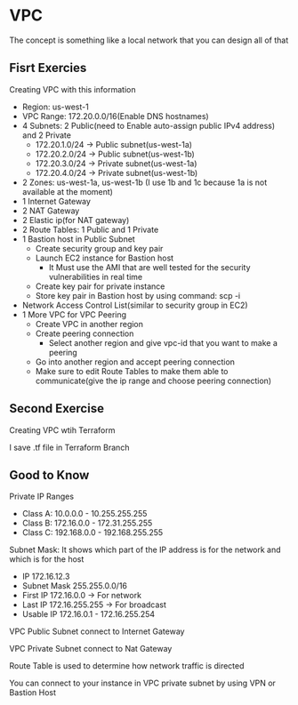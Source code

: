 # VPC
The concept is something like a local network that you can design all of that

## Fisrt Exercies
Creating VPC with this information
- Region: us-west-1
- VPC Range: 172.20.0.0/16(Enable DNS hostnames)
- 4 Subnets: 2 Public(need to Enable auto-assign public IPv4 address) and 2 Private
  - 172.20.1.0/24 -> Public subnet(us-west-1a)
  - 172.20.2.0/24 -> Public subnet(us-west-1b)
  - 172.20.3.0/24 -> Private subnet(us-west-1a)
  - 172.20.4.0/24 -> Private subnet(us-west-1b)
- 2 Zones: us-west-1a, us-west-1b (I use 1b and 1c because 1a is not available at the moment)
- 1 Internet Gateway
- 2 NAT Gateway
- 2 Elastic ip(for NAT gateway)
- 2 Route Tables: 1 Public and 1 Private
- 1 Bastion host in Public Subnet
  - Create security group and key pair
  - Launch EC2 instance for Bastion host
    - It Must use the AMI that are well tested for the security vulnerabilities in real time
  - Create key pair for private instance
  - Store key pair in Bastion host by using command: scp -i
- Network Access Control List(similar to security group in EC2)
- 1 More VPC for VPC Peering
  - Create VPC in another region
  - Create peering connection
    - Select another region and give vpc-id that you want to make a peering
  - Go into another region and accept peering connection 
  - Make sure to edit Route Tables to make them able to communicate(give the ip range and choose peering connection)

## Second Exercise
Creating VPC wtih Terraform

I save .tf file in Terraform Branch

## Good to Know
Private IP Ranges
- Class A: 10.0.0.0    - 10.255.255.255
- Class B: 172.16.0.0  -  172.31.255.255
- Class C: 192.168.0.0 -    192.168.255.255

Subnet Mask: It shows which part of the IP address is for the network and which is for the host
- IP           172.16.12.3
- Subnet Mask  255.255.0.0/16
- First IP     172.16.0.0 -> For network
- Last IP      172.16.255.255 -> For broadcast
- Usable IP    172.16.0.1 - 172.16.255.254

VPC Public Subnet connect to Internet Gateway

VPC Private Subnet connect to Nat Gateway

Route Table is used to determine how network traffic is directed

You can connect to your instance in VPC private subnet by using VPN or Bastion Host